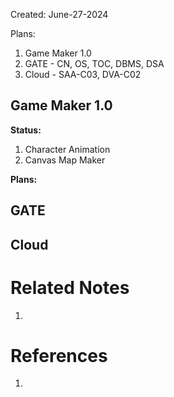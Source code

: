 Created: June-27-2024

Plans:

1. Game Maker 1.0
2. GATE - CN, OS, TOC, DBMS, DSA
3. Cloud - SAA-C03, DVA-C02
## Game Maker 1.0

**Status:**

1. Character Animation
2. Canvas Map Maker

**Plans:**



## GATE


## Cloud




# Related Notes

1. 
# References

1. 
